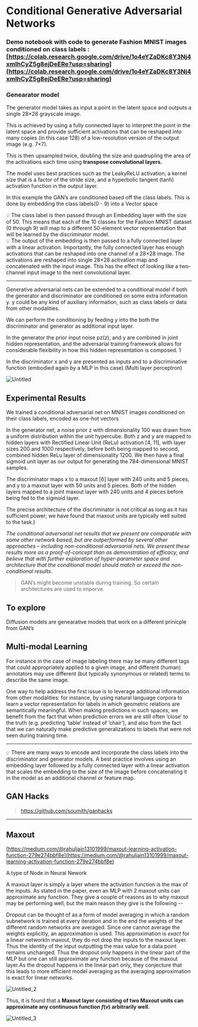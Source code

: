 # Conditional Generative Adversarial Networks

### Demo notebook with code to generate Fashion MNIST images conditioned on class labels : [https://colab.research.google.com/drive/1o4eYZaDKc8Y3Nj4xmIhCyZ5g8ejDeERe?usp=sharing](https://colab.research.google.com/drive/1o4eYZaDKc8Y3Nj4xmIhCyZ5g8ejDeERe?usp=sharing)

### Genearator model

The generator model takes as input a point in the latent space and outputs a single 28×28 grayscale image. 

This is achieved by using a fully connected layer to interpret the point in the latent space and provide sufficient activations that can be reshaped into many copies (in this case 128) of a low-resolution version of the output image (e.g. 7×7). 

This is then upsampled twice, doubling the size and quadrupling the area of the activations each time using **transpose convolutional layers.** 

The model uses best practices such as the LeakyReLU activation, a kernel size that is a factor of the stride size, and a hyperbolic tangent (tanh) activation function in the output layer.

In this example the GAN’s are conditioned based off the class labels. This is done by embedding the class labels(0 - 9) into a Vector space 

<aside>
💡 The class label is then passed through an Embedding layer with the size of 50. This means that each of the 10 classes for the Fashion MNIST dataset (0 through 9) will map to a different 50-element vector representation that will be learned by the discriminator model.

</aside>

<aside>
💡 The output of the embedding is then passed to a fully connected layer with a linear activation. Importantly, the fully connected layer has enough activations that can be reshaped into one channel of a 28×28 image. The activations are reshaped into single 28×28 activation map and concatenated with the input image. This has the effect of looking like a two-channel input image to the next convolutional layer.

</aside>

---

Generative adversarial nets can be extended to a conditional model if both the generator and discriminator
are conditioned on some extra information y. y could be any kind of auxiliary information,
such as class labels or data from other modalities.

We can perform the conditioning by feeding y
into the both the discriminator and generator as additional input layer.

In the generator the prior input noise pz(z), and y are combined in joint hidden representation, and
the adversarial training framework allows for considerable flexibility in how this hidden representation
is composed. 1

In the discriminator x and y are presented as inputs and to a discriminative function (embodied
again by a MLP in this case).(Multi layer perceptron)

![Untitled](https://user-images.githubusercontent.com/72121513/180180343-27ffa1fd-029a-4451-9189-05b3f92bed33.png)


## Experimental Results

We trained a conditional adversarial net on MNIST images conditioned on their class labels, encoded as one-hot vectors

In the generator net, a noise prior z with dimensionality 100 was drawn from a uniform distribution
within the unit hypercube. Both z and y are mapped to hidden layers with Rectified Linear Unit
(ReLu) activation [4, 11], with layer sizes 200 and 1000 respectively, before both being mapped to
second, combined hidden ReLu layer of dimensionality 1200. We then have a final sigmoid unit
layer as our output for generating the 784-dimensional MNIST samples.

The discriminator maps x to a maxout [6] layer with 240 units and 5 pieces, and y to a maxout layer
with 50 units and 5 pieces. Both of the hidden layers mapped to a joint maxout layer with 240 units
and 4 pieces before being fed to the sigmoid layer.

The precise architecture of the discriminator
is not critical as long as it has sufficient power; we have found that maxout units are typically well
suited to the task.)

*The conditional adversarial net results that we present are comparable with some other network
based, but are outperformed by several other approaches – including non-conditional adversarial
nets. We present these results more as a proof-of-concept than as demonstration of efficacy, and
believe that with further exploration of hyper-parameter space and architecture that the conditional
model should match or exceed the non-conditional results.*

> GAN’s might become unstable during training. So certain architectures are used to imporve.
> 

 

## To explore

Diffusion models are genearative models that work on a different prinicple from GAN’s

## Multi-modal Learning

For instance in the case of
image labeling there may be many different tags that could appropriately applied to a given image,
and different (human) annotators may use different (but typically synonymous or related) terms to
describe the same image.

One way to help address the first issue is to leverage additional information from other modalities:
for instance, by using natural language corpora to learn a vector representation for labels in which
geometric relations are semantically meaningful. When making predictions in such spaces, we benefit
from the fact that when prediction errors we are still often ‘close’ to the truth (e.g. predicting
’table’ instead of ’chair’), and also from the fact that we can naturally make predictive generalizations
to labels that were not seen during training time.

---

<aside>
💡 There are many ways to encode and incorporate the class labels into the discriminator and generator models. A best practice involves using an embedding layer followed by a fully connected layer with a linear activation that scales the embedding to the size of the image before concatenating it in the model as an additional channel or feature map.

</aside>

## GAN Hacks

> https://github.com/soumith/ganhacks
> 

---

## Maxout

[https://medium.com/@rahuljain13101999/maxout-learning-activation-function-279e274bbf8e](https://medium.com/@rahuljain13101999/maxout-learning-activation-function-279e274bbf8e)

A type of Node in Neural Nework

A maxout layer is simply a layer where the activation function is the max of the inputs. As stated in the paper, even an MLP with 2 maxout units can approximate any function. They give a couple of reasons as to why maxout may be performing well, but the main reason they give is the following --

Dropout can be thought of as a form of model averaging in which a random subnetwork is trained at every iteration and in the end the weights of the different random networks are averaged. Since one cannot average the weights explicitly, an approximation is used. This approximation is *exact* for a linear networkIn maxout, they do not drop the inputs to the maxout layer. Thus the identity of the input outputting the max value for a data point remains unchanged. Thus the dropout only happens in the linear part of the MLP but one can still approximate any function because of the maxout layer.As the dropout happens in the linear part only, they conjecture that this leads to more efficient model averaging as the averaging approximation is exact for linear networks.

![Untitled_2](https://user-images.githubusercontent.com/72121513/180180443-93879266-e0b8-4ca5-8829-20ced899c7e7.png)


Thus, it is found that a **Maxout layer consisting of two Maxout units can approximate any continuous function *f*(*v*) arbitrarily well.**

![Untitled_3](https://user-images.githubusercontent.com/72121513/180180497-6902ee91-7b81-490a-8146-486cc45ed4f2.png)
